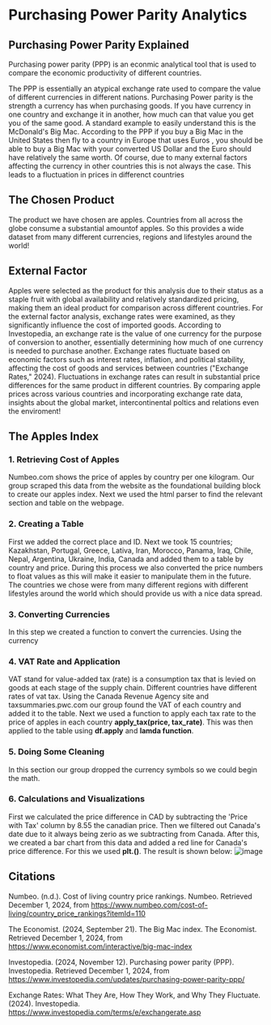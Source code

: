 # Purchasing Power Parity Analytics

## Purchasing Power Parity Explained
Purchasing power parity (PPP) is an econmic analytical tool that is used to compare the economic productivity of different countries.

The PPP is essentially an atypical exchange rate used to compare the value of different currencies in different nations. Purchasing Power parity is the strength a currency has when purchasing goods. If you have currency in one country and exchange it in another, how much can that value you get you of the same good. A standard example to easily understand this is the McDonald's Big Mac. According to the PPP if you buy a Big Mac in the United States then fly to a country in Europe that uses Euros , you should be able to buy a Big Mac with your converted US Dollar and the Euro should have relatively the same worth. Of course, due to many external factors affecting the currency in other countries this is not always the case. This leads to a fluctuation in prices in differenct countries

## The Chosen Product
The product we have chosen are apples. Countries from all across the globe consume a substantial amountof apples. So this provides a wide dataset from many different currencies, regions and lifestyles around the world! 


## External Factor
Apples were selected as the product for this analysis due to their status as a staple fruit with global availability and relatively standardized pricing, making them an ideal product for comparison across different countries. For the external factor analysis, exchange rates were examined, as they significantly influence the cost of imported goods. According to Investopedia, an exchange rate is the value of one currency for the purpose of conversion to another, essentially determining how much of one currency is needed to purchase another. Exchange rates fluctuate based on economic factors such as interest rates, inflation, and political stability, affecting the cost of goods and services between countries ("Exchange Rates," 2024). Fluctuations in exchange rates can result in substantial price differences for the same product in different countries. By comparing apple prices across various countries and incorporating exchange rate data, insights about the global market, intercontinental poltics and relations even the enviroment!


## The Apples Index

### 1. Retrieving Cost of Apples
Numbeo.com shows the price of apples by country per one kilogram. Our group scraped this data from the website as the foundational building block to create our apples index. Next we used the html parser to find the relevant section and table on the webpage. 

### 2. Creating a Table
First we added the correct place and ID. Next we took 15 countries; Kazakhstan, Portugal, Greece, Lativa, Iran, Morocco, Panama, Iraq, Chile, Nepal, Argentina, Ukraine, India, Canada and added them to a table by country and price. During this process we also converted the price numbers to float values as this will make it easier to manipulate them in the future. The countries we chose were from many different regions with different lifestyles around the world which should provide us with a nice data spread.

### 3. Converting Currencies
In this step we created a function to convert the currencies. Using the currency

### 4. VAT Rate and Application
VAT stand for value-added tax (rate) is a consumption tax that is levied on goods at each stage of the supply chain. Different countries have different rates of vat tax. Using the Canada Revenue Agency site and taxsummaries.pwc.com our group found the VAT of each country and added it to the table. Next we used a function to apply each tax rate to the price of apples in each country **apply_tax(price, tax_rate)**. This was then applied to the table using **df.apply** and **lamda function**.

### 5. Doing Some Cleaning
In this section our group dropped the currency symbols so we could begin the math.

### 6. Calculations and Visualizations
First we calculated the price difference in CAD by subtracting the 'Price with Tax' column by 8.55 the canadian price. Then we filtered out Canada's date due to it always being zerio as we subtracting from Canada. After this, we created a bar chart from this data and added a red line for Canada's price difference. For this we used **plt.()**. The result is shown below:
![image](https://github.com/user-attachments/assets/bea91f0f-beab-432e-8cf9-7bb33ddc1bce)


## Citations
Numbeo. (n.d.). Cost of living country price rankings. Numbeo. 
  Retrieved December 1, 2024, from https://www.numbeo.com/cost-of-living/country_price_rankings?itemId=110

The Economist. (2024, September 21). The Big Mac index. The Economist. 
  Retrieved December 1, 2024, from https://www.economist.com/interactive/big-mac-index

Investopedia. (2024, November 12). Purchasing power parity (PPP). Investopedia. 
  Retrieved December 1, 2024, from https://www.investopedia.com/updates/purchasing-power-parity-ppp/

 Exchange Rates: What They Are, How They Work, and Why They Fluctuate. (2024). Investopedia. https://www.investopedia.com/terms/e/exchangerate.asp


